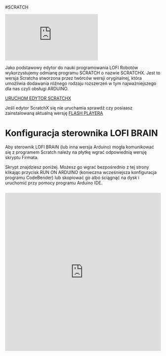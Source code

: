 #SCRATCH

<iframe src="https://www.youtube.com/embed/6dI1qHAHs24?rel=0" frameborder="0" allowfullscreen></iframe>

Jako podstawowy edytor do nauki programowania LOFI Robotów wykorzystujemy odmianę programu SCRATCH o nazwie SCRATCHX. Jest to wersja Scratcha stworzona przez twórców wersji oryginalnej, która umożliwia dodawania różnego rodzaju rozszerzeń w tym najważniejszego dla nas czyli obsługi ARDUINO.

<a class="openscratch" href="http://www.lofirobot.com/scratchx/?url=http://lofirobot.github.io/Scratch/lofirobot_chrome.js#scratch">URUCHOM EDYTOR SCRATCHX</a>



Jeśli edytor ScratchX się nie uruchamia sprawdź czy posiaasz zainstalowaną aktualną wersję <a href="https://get.adobe.com/pl/flashplayer/" target="_blank">FLASH PLAYERA</a>

<h1>Konfiguracja sterownika LOFI BRAIN</h1>

Aby sterownik LOFI BRAIN (lub inna wersja Arduino) mogła komunikować się z programem Scratch należy na płytkę wgrać odpowiednią wersję skryptu Firmata. 

Skrypt znajdziesz poniżej. Możesz go wgrać bezpośrednio z tej strony klikając przycisk RUN ON ARDUINO (konieczna wcześniejsza konfiguracja programu CodeBender) lub skopiować go albo ściągnąć na dysk i uruchomić przy pomocy programu Arduino IDE.


<iframe style="height: 510px; width: 100%; margin: 10px 0 10px;" allowTransparency="true" src="https://codebender.cc/embed/sketch:166817" frameborder="0"></iframe>

